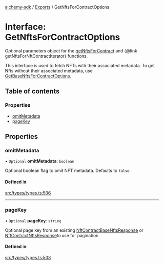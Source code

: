 [alchemy-sdk](../README.md) / [Exports](../modules.md) / GetNftsForContractOptions

# Interface: GetNftsForContractOptions

Optional parameters object for the [getNftsForContract](../classes/NftNamespace.md#getnftsforcontract) and
{@link getNftsForNftContractIterator} functions.

This interface is used to fetch NFTs with their associated metadata. To get
Nfts without their associated metadata, use [GetBaseNftsForContractOptions](GetBaseNftsForContractOptions.md).

## Table of contents

### Properties

- [omitMetadata](GetNftsForContractOptions.md#omitmetadata)
- [pageKey](GetNftsForContractOptions.md#pagekey)

## Properties

### omitMetadata

• `Optional` **omitMetadata**: `boolean`

Optional boolean flag to omit NFT metadata. Defaults to `false`.

#### Defined in

[src/types/types.ts:506](https://github.com/alchemyplatform/alchemy-sdk-js/blob/ae75103/src/types/types.ts#L506)

___

### pageKey

• `Optional` **pageKey**: `string`

Optional page key from an existing [NftContractBaseNftsResponse](NftContractBaseNftsResponse.md) or
[NftContractNftsResponse](NftContractNftsResponse.md)to use for pagination.

#### Defined in

[src/types/types.ts:503](https://github.com/alchemyplatform/alchemy-sdk-js/blob/ae75103/src/types/types.ts#L503)
